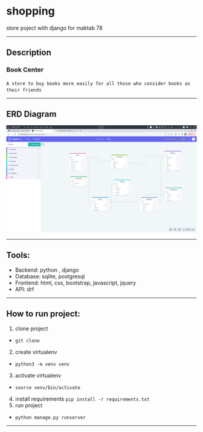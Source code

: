 # shopping
store poject with django for maktab 78
___

##  Description

### Book Center

   `
        A store to buy books more easily for all those who consider books as their friends
   `
___

## ERD Diagram

![erd project](https://github.com/mrisis/shopping/blob/develop/pictures_for_project/Erd.png)
    
___

## Tools:

- Backend: python , django
- Database: sqlite, postgresql
- Frontend: html, css, bootstrap, javascript, jquery
- API: drf

___

## How to run project:

1. clone project
- `git clone `
2. create virtualenv
- `python3 -m venv venv`
3. activate virtualenv
- `source venv/bin/activate`
4. install requirements
 `pip install -r requirements.txt`
5. run project
- `python manage.py runserver`

___



























